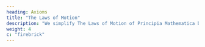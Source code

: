 ```yaml
---
heading: Axioms
title: "The Laws of Motion"
description: "We simplify The Laws of Motion of Principia Mathematica by Isaac Newton"
weight: 4
c: "firebrick"
---
```

